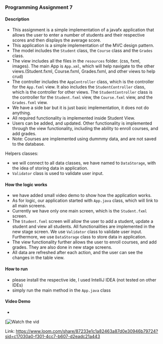 ### Programming Assignment 7

#### Description

- This assignment is a simple implementation of a javafx application that allows the user to enter a number of students and their respective scores and then displays the average score.
- This application is a simple implementation of the MVC design pattern.
- The model includes the `Student` class, the `Course` class and the `Grades` class.
- The view includes all the files in the `resources` folder. (css, fxml, images). The main App is `App.xml`, which will help navigate to the other views.(Student.fxml, Course.fxml, Grades.fxml, and other views to help crud)
- The controller includes the `AppController` class, which is the controller for the `App.fxml` view. It also includes the `StudentController` class, which is the controller for other views. The `StudentController` class is the controller for the `Student.fxml` view, the `Course.fxml` view, and the `Grades.fxml` view.
- We have a side bar but it is just basic implementation, it does not do anything.
- All required functionality is implemented inside Student View.
- Users can be added, and updated. Other functionality is implemented through the view functionality, including the ability to enroll courses, and add grades.
- Note: Courses are implemented using dummmy data, and are not saved to the database. 

Helpers classes:
-  we will connect to all data classes, we have named to `DataStorage`, with the idea of storing data in application.
- `Validator` class is used to validate user input.

#### How the logic works

- we have added small video demo to show how the application works.
- As for logic, our application started with `App.java` class, which will link to all main screens.
- Currently we have only one main screen, which is the `Student.fxml` screen.
- The `Student.fxml` screen will allow the user to add a student, update a student and view all students. All functionalities are implemented in the new stage screen. We use `Validator` class to validate user input. Furthermore, we use `DataStorage` class to store data in application.
- The view functionality further allows the user to enroll courses, and add grades. They are also done in new stage screens.
- All data are refreshed after each action, and the user can see the changes in the table view.

#### How to run

- please install the respective ide, I used IntelliJ IDEA (not tested on other IDEs)
- simply run the main method in the `App.java` class


#### Video Demo
-
[![Watch the vid](https://www.loom.com/share/87233e1c1a82463a87d0e30946b79724?sid=c17030a0-f301-4cc7-b607-d2eadc21a443)

Link: https://www.loom.com/share/87233e1c1a82463a87d0e30946b79724?sid=c17030a0-f301-4cc7-b607-d2eadc21a443